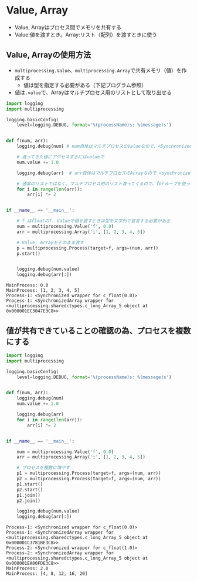 # Value, Array
- Value, Arrayはプロセス間でメモリを共有する
- Value:値を渡すとき。Array:リスト（配列）を渡すときに使う

## Value, Arrayの使用方法
- `multiprocessing.Value`、`multiprocessing.Array`で共有メモリ（値）を作成する
    - 値は型を指定する必要がある（下記プログラム参照）
- 値は`.value`で、Arrayはマルチプロセス用のリストとして取り出せる


```python:value_array.py
import logging
import multiprocessing

logging.basicConfig(
    level=logging.DEBUG, format='%(processName)s: %(message)s')


def f(num, arr):
    logging.debug(num) # num自体はマルチプロセスのValueなので、<Synchronized>オブジェクト

    # 渡ってきた値にアクセスするにはvalueで
    num.value += 1.0

    logging.debug(arr)  # arr自体はマルチプロセスのArrayなので <synchronizedArray'>オブジェクト

    # 通常のリストではなく、マルチプロセス用のリスト渡ってくるので、forループを使って値にアクセスする
    for i in range(len(arr)):
        arr[i] *= 2


if __name__ == '__main__':

    # f はfloatのf. Valueで値を渡すときは型を文字列で宣言する必要がある
    num = multiprocessing.Value('f', 0.0)
    arr = multiprocessing.Array('i', [1, 2, 3, 4, 5])

    # Value, Arrayをそのまま渡す
    p = multiprocessing.Process(target=f, args=(num, arr))
    p.start()


    logging.debug(num.value)
    logging.debug(arr[:])
```
```sh:実行結果
MainProcess: 0.0
MainProcess: [1, 2, 3, 4, 5]
Process-1: <Synchronized wrapper for c_float(0.0)>
Process-1: <SynchronizedArray wrapper for <multiprocessing.sharedctypes.c_long_Array_5 object at 0x000001EC3047E3C8>>
```

## 値が共有できていることの確認の為、プロセスを複数にする
```python:value_array.py
import logging
import multiprocessing

logging.basicConfig(
    level=logging.DEBUG, format='%(processName)s: %(message)s')


def f(num, arr):
    logging.debug(num)
    num.value += 1.0

    logging.debug(arr)
    for i in range(len(arr)):
        arr[i] *= 2


if __name__ == '__main__':

    num = multiprocessing.Value('f', 0.0)
    arr = multiprocessing.Array('i', [1, 2, 3, 4, 5])

    # プロセスを複数に増やす
    p1 = multiprocessing.Process(target=f, args=(num, arr))
    p2 = multiprocessing.Process(target=f, args=(num, arr))
    p1.start()
    p2.start()
    p1.join()
    p2.join()

    logging.debug(num.value)
    logging.debug(arr[:])
```
```sh:実行結果
Process-1: <Synchronized wrapper for c_float(0.0)>
Process-1: <SynchronizedArray wrapper for <multiprocessing.sharedctypes.c_long_Array_5 object at 0x000001C3781BE3C8>>
Process-2: <Synchronized wrapper for c_float(1.0)>
Process-2: <SynchronizedArray wrapper for <multiprocessing.sharedctypes.c_long_Array_5 object at 0x000001EA00FDE3C8>>
MainProcess: 2.0
MainProcess: [4, 8, 12, 16, 20]
```
